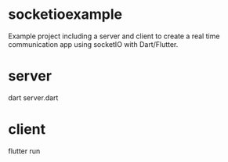 # socketioexample

Example project including a server and client to create a real time communication app using socketIO with Dart/Flutter.


# server
dart server.dart


# client
flutter run
